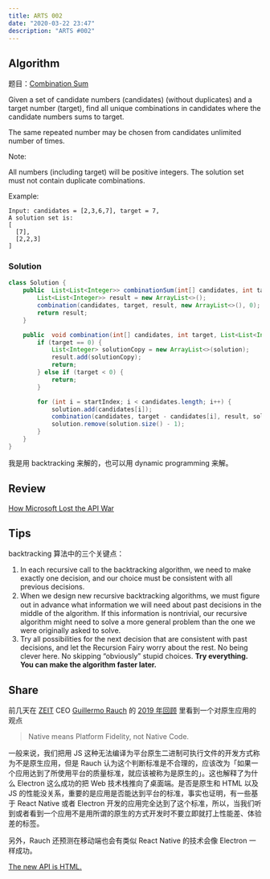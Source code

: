 ```yaml
---
title: ARTS 002
date: "2020-03-22 23:47"
description: "ARTS #002"
---
```


## Algorithm
题目：[Combination Sum](https://leetcode.com/problems/combination-sum/)

Given a set of candidate numbers (candidates) (without duplicates) and a target number (target), find all unique combinations in candidates where the candidate numbers sums to target.

The same repeated number may be chosen from candidates unlimited number of times.

Note:

All numbers (including target) will be positive integers.
The solution set must not contain duplicate combinations.

Example:
```
Input: candidates = [2,3,6,7], target = 7,
A solution set is:
[
  [7],
  [2,2,3]
]
```

### Solution
```java
class Solution {
    public  List<List<Integer>> combinationSum(int[] candidates, int target) {
        List<List<Integer>> result = new ArrayList<>();
        combination(candidates, target, result, new ArrayList<>(), 0);
        return result;
    }

    public  void combination(int[] candidates, int target, List<List<Integer>> result, List<Integer> solution, int startIndex) {
        if (target == 0) {
            List<Integer> solutionCopy = new ArrayList<>(solution);
            result.add(solutionCopy);
            return;
        } else if (target < 0) {
            return;
        }

        for (int i = startIndex; i < candidates.length; i++) {
            solution.add(candidates[i]);
            combination(candidates, target - candidates[i], result, solution, i);
            solution.remove(solution.size() - 1);
        }
    }
}
```
我是用 backtracking 来解的，也可以用 dynamic programming 来解。

## Review
[How Microsoft Lost the API War](https://blog.blankyao.com/how-microsoft-lost-the-api-war/)

## Tips
backtracking 算法中的三个关键点：
1. In each recursive call to the backtracking algorithm, we need to make exactly one decision, and our choice must be consistent with all previous decisions.
2. When we design new recursive backtracking algorithms, we must ﬁgure out in advance what information we will need about past decisions in the middle of the algorithm. If this information is nontrivial, our recursive algorithm might need to solve a more general problem than the one we were originally asked to solve.
3. Try all possibilities for the next decision that are consistent with past decisions, and let the Recursion Fairy worry about the rest. No being clever here. No skipping “obviously” stupid choices. **Try everything. You can make the algorithm faster later.**

## Share
前几天在 [ZEIT](https://zeit.co) CEO [Guillermo Rauch](https://twitter.com/rauchg) 的 [2019 年回顾](https://rauchg.com/2020/2019-in-review) 里看到一个对原生应用的观点
> Native means Platform Fidelity, not Native Code.

一般来说，我们把用 JS 这种无法编译为平台原生二进制可执行文件的开发方式称为不是原生应用，但是 Rauch 认为这个判断标准是不合理的，应该改为「如果一个应用达到了所使用平台的质量标准，就应该被称为是原生的」。这也解释了为什么 Electron 这么成功的把 Web 技术栈推向了桌面端。是否是原生和 HTML 以及 JS 的性能没关系，重要的是应用是否能达到平台的标准，事实也证明，有一些基于 React Native 或者 Electron 开发的应用完全达到了这个标准，所以，当我们听到或者看到一个应用不是用所谓的原生的方式开发时不要立即就打上性能差、体验差的标签。

另外，Rauch 还预测在移动端也会有类似 React Native 的技术会像 Electron 一样成功。

[The new API is HTML.](https://blog.blankyao.com/how-microsoft-lost-the-api-war/)